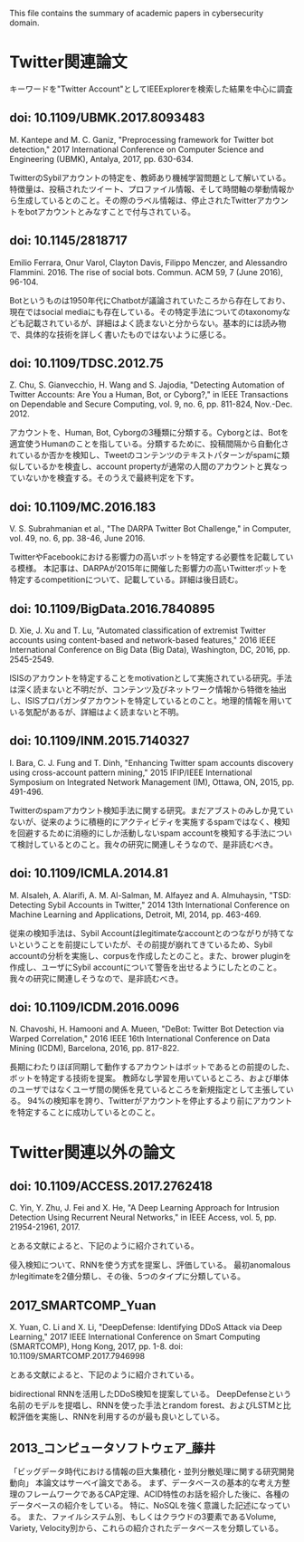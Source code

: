 This file contains the summary of academic papers in cybersecurity domain.

# Twitter関連論文

キーワードを"Twitter Account"としてIEEExplorerを検索した結果を中心に調査


## doi: 10.1109/UBMK.2017.8093483


M. Kantepe and M. C. Ganiz, "Preprocessing framework for Twitter bot detection," 2017 International Conference on Computer Science and Engineering (UBMK), Antalya, 2017, pp. 630-634.

TwitterのSybilアカウントの特定を、教師あり機械学習問題として解いている。特徴量は、投稿されたツイート、プロファイル情報、そして時間軸の挙動情報から生成しているとのこと。その際のラベル情報は、停止されたTwitterアカウントをbotアカウントとみなすことで付与されている。


## doi: 10.1145/2818717

Emilio Ferrara, Onur Varol, Clayton Davis, Filippo Menczer, and Alessandro Flammini. 2016. The rise of social bots. Commun. ACM 59, 7 (June 2016), 96-104.

Botというものは1950年代にChatbotが議論されていたころから存在しており、現在ではsocial mediaにも存在している。その特定手法についてのtaxonomyなども記載されているが、詳細はよく読まないと分からない。基本的には読み物で、具体的な技術を詳しく書いたものではないように感じる。




## doi: 10.1109/TDSC.2012.75

Z. Chu, S. Gianvecchio, H. Wang and S. Jajodia, "Detecting Automation of Twitter Accounts: Are You a Human, Bot, or Cyborg?," in IEEE Transactions on Dependable and Secure Computing, vol. 9, no. 6, pp. 811-824, Nov.-Dec. 2012.

アカウントを、Human, Bot, Cyborgの3種類に分類する。Cyborgとは、Botを適宜使うHumanのことを指している。分類するために、投稿間隔から自動化されているか否かを検知し、Tweetのコンテンツのテキストパターンがspamに類似しているかを検査し、account propertyが通常の人間のアカウントと異なっていないかを検査する。そのうえで最終判定を下す。



## doi: 10.1109/MC.2016.183

V. S. Subrahmanian et al., "The DARPA Twitter Bot Challenge," in Computer, vol. 49, no. 6, pp. 38-46, June 2016.

TwitterやFacebookにおける影響力の高いボットを特定する必要性を記載している模様。
本記事は、DARPAが2015年に開催した影響力の高いTwitterボットを特定するcompetitionについて、記載している。詳細は後日読む。




## doi: 10.1109/BigData.2016.7840895

D. Xie, J. Xu and T. Lu, "Automated classification of extremist Twitter accounts using content-based and network-based features," 2016 IEEE International Conference on Big Data (Big Data), Washington, DC, 2016, pp. 2545-2549.

ISISのアカウントを特定することをmotivationとして実施されている研究。手法は深く読まないと不明だが、コンテンツ及びネットワーク情報から特徴を抽出し、ISISプロパガンダアカウントを特定しているとのこと。地理的情報を用いている気配があるが、詳細はよく読まないと不明。



## doi: 10.1109/INM.2015.7140327

I. Bara, C. J. Fung and T. Dinh, "Enhancing Twitter spam accounts discovery using cross-account pattern mining," 2015 IFIP/IEEE International Symposium on Integrated Network Management (IM), Ottawa, ON, 2015, pp. 491-496.

Twitterのspamアカウント検知手法に関する研究。まだアブストのみしか見ていないが、従来のように積極的にアクティビティを実施するspamではなく、検知を回避するために消極的にしか活動しないspam accountを検知する手法について検討しているとのこと。我々の研究に関連しそうなので、是非読むべき。



## doi: 10.1109/ICMLA.2014.81

M. Alsaleh, A. Alarifi, A. M. Al-Salman, M. Alfayez and A. Almuhaysin, "TSD: Detecting Sybil Accounts in Twitter," 2014 13th International Conference on Machine Learning and Applications, Detroit, MI, 2014, pp. 463-469.

従来の検知手法は、Sybil Accountはlegitimateなaccountとのつながりが持てないということを前提にしていたが、その前提が崩れてきているため、Sybil accountの分析を実施し、corpusを作成したとのこと。また、brower pluginを作成し、ユーザにSybil accountについて警告を出せるようにしたとのこと。我々の研究に関連しそうなので、是非読むべき。


## doi: 10.1109/ICDM.2016.0096

N. Chavoshi, H. Hamooni and A. Mueen, "DeBot: Twitter Bot Detection via Warped Correlation," 2016 IEEE 16th International Conference on Data Mining (ICDM), Barcelona, 2016, pp. 817-822.


長期にわたりほぼ同期して動作するアカウントはボットであるとの前提のした、ボットを特定する技術を提案。
教師なし学習を用いているところ、および単体のユーザではなくユーザ間の関係を見ているところを新規指定として主張している。
94%の検知率を誇り、Twitterがアカウントを停止するより前にアカウントを特定することに成功しているとのこと。








# Twitter関連以外の論文


## doi: 10.1109/ACCESS.2017.2762418

C. Yin, Y. Zhu, J. Fei and X. He, "A Deep Learning Approach for Intrusion Detection Using Recurrent Neural Networks," in IEEE Access, vol. 5, pp. 21954-21961, 2017.

とある文献によると、下記のように紹介されている。

侵入検知について、RNNを使う方式を提案し、評価している。
最初anomalousかlegitimateを2値分類し、その後、5つのタイプに分類している。


## 2017_SMARTCOMP_Yuan

X. Yuan, C. Li and X. Li, "DeepDefense: Identifying DDoS Attack via Deep Learning," 2017 IEEE International Conference on Smart Computing (SMARTCOMP), Hong Kong, 2017, pp. 1-8.
doi: 10.1109/SMARTCOMP.2017.7946998

とある文献によると、下記のように紹介されている。

bidirectional RNNを活用したDDoS検知を提案している。
DeepDefenseという名前のモデルを提唱し、RNNを使った手法とrandom forest、およびLSTMと比較評価を実施し、RNNを利用するのが最も良いとしている。

## 2013_コンピュータソフトウェア_藤井

「ビッグデータ時代における情報の巨大集積化・並列分散処理に関する研究開発動向」
本論文はサーベイ論文である。
まず、データベースの基本的な考え方整理のフレームワークであるCAP定理、ACID特性のお話を紹介した後に、各種のデータベースの紹介をしている。
特に、NoSQLを強く意識した記述になっている。
また、ファイルシステム別、もしくはクラウドの3要素であるVolume, Variety, Velocity別から、これらの紹介されたデータベースを分類している。



